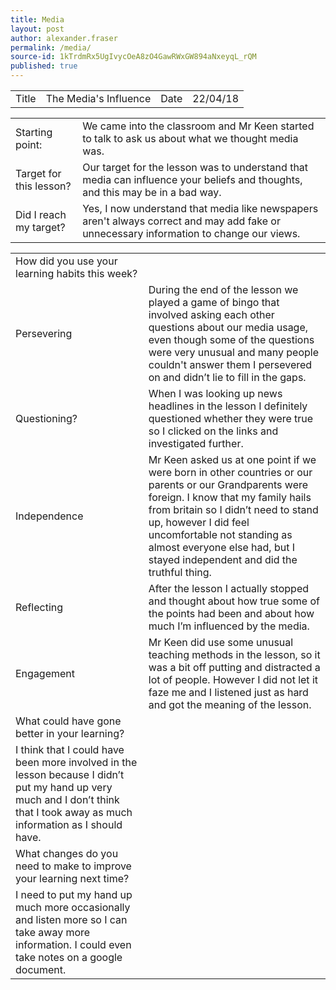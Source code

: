 ```yaml
---
title: Media
layout: post
author: alexander.fraser
permalink: /media/
source-id: 1kTrdmRx5UgIvycOeA8zO4GawRWxGW894aNxeyqL_rQM
published: true
---
```

<table>
  <tr>
    <td>Title</td>
    <td>The Media's Influence</td>
    <td>Date</td>
    <td>22/04/18</td>
  </tr>
</table>


<table>
  <tr>
    <td>Starting point:</td>
    <td>We came into the classroom and Mr Keen started to talk to ask us about what we thought media was.</td>
  </tr>
  <tr>
    <td>Target for this lesson?</td>
    <td>Our target for the lesson was to understand that media can influence your beliefs and thoughts, and this may be in a bad way.</td>
  </tr>
  <tr>
    <td>Did I reach my target? </td>
    <td>Yes, I now understand that media like newspapers aren't always correct and may add fake or unnecessary information to change our views.  </td>
  </tr>
</table>


<table>
  <tr>
    <td>How did you use your learning habits this week?</td>
    <td></td>
  </tr>
  <tr>
    <td>Persevering</td>
    <td>During the end of the lesson we played a game of bingo that involved asking each other questions about our media usage, even though some of the questions were very unusual and many people couldn't answer them I persevered on and didn’t lie to fill in the gaps. </td>
  </tr>
  <tr>
    <td>Questioning?</td>
    <td>When I was looking up news headlines in the lesson I definitely questioned whether they were true so I clicked on the links and investigated further. </td>
  </tr>
  <tr>
    <td>Independence</td>
    <td>Mr Keen asked us at one point if we were born in other countries or our parents or our Grandparents were foreign. I know that my family hails from britain so I didn’t need to stand up, however I did feel uncomfortable not standing as almost everyone else had, but I stayed independent and did the truthful thing. </td>
  </tr>
  <tr>
    <td>Reflecting</td>
    <td>After the lesson I actually stopped and thought about how true some of the points had been and about how much I’m influenced by the media.</td>
  </tr>
  <tr>
    <td>Engagement</td>
    <td>Mr Keen did use some unusual teaching methods in the lesson, so it was a bit off putting and distracted a lot of people. However I did not let it faze me and I listened just as hard and got the meaning of the lesson.</td>
  </tr>
  <tr>
    <td>What could have gone better in your learning?</td>
    <td></td>
  </tr>
  <tr>
    <td>I think that I could have been more involved in the lesson because I didn’t put my hand up very much and I don’t think that I took away as much information as I should have.</td>
    <td></td>
  </tr>
  <tr>
    <td>What changes do you need to make to improve your learning next time?</td>
    <td></td>
  </tr>
  <tr>
    <td>I need to put my hand up much more occasionally and listen more so I can take away more information. I could even take notes on a google document. </td>
    <td></td>
  </tr>
</table>


